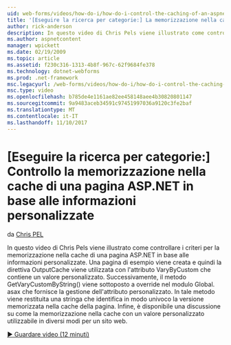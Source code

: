 ```yaml
---
uid: web-forms/videos/how-do-i/how-do-i-control-the-caching-of-an-aspnet-page-based-upon-custom-information
title: '[Eseguire la ricerca per categorie:] La memorizzazione nella cache di una pagina ASP.NET in base alle informazioni personalizzate controllo | Documenti Microsoft'
author: rick-anderson
description: In questo video di Chris Pels viene illustrato come controllare i criteri per la memorizzazione nella cache di una pagina ASP.NET in base alle informazioni personalizzate. Creazione di una pagina di esempio e quindi a....
ms.author: aspnetcontent
manager: wpickett
ms.date: 02/19/2009
ms.topic: article
ms.assetid: f230c316-1313-4b8f-967c-62f9684fe378
ms.technology: dotnet-webforms
ms.prod: .net-framework
msc.legacyurl: /web-forms/videos/how-do-i/how-do-i-control-the-caching-of-an-aspnet-page-based-upon-custom-information
msc.type: video
ms.openlocfilehash: b785de4e1161ae82ee458148aee4b30820801147
ms.sourcegitcommit: 9a9483aceb34591c97451997036a9120c3fe2baf
ms.translationtype: MT
ms.contentlocale: it-IT
ms.lasthandoff: 11/10/2017
---
```

<a name="how-do-i-control-the-caching-of-an-aspnet-page-based-upon-custom-information"></a>[Eseguire la ricerca per categorie:] Controllo la memorizzazione nella cache di una pagina ASP.NET in base alle informazioni personalizzate
====================
da [Chris PEL](https://twitter.com/chrispels)

In questo video di Chris Pels viene illustrato come controllare i criteri per la memorizzazione nella cache di una pagina ASP.NET in base alle informazioni personalizzate. Una pagina di esempio viene creata e quindi la direttiva OutputCache viene utilizzata con l'attributo VaryByCustom che contiene un valore personalizzato. Successivamente, il metodo GetVaryCustomByString() viene sottoposto a override nel modulo Global. asax che fornisce la gestione dell'attributo personalizzato. In tale metodo viene restituita una stringa che identifica in modo univoco la versione memorizzata nella cache della pagina. Infine, è disponibile una discussione su come la memorizzazione nella cache con un valore personalizzato utilizzabile in diversi modi per un sito web.

[&#9654; Guardare video (12 minuti)](https://channel9.msdn.com/Blogs/ASP-NET-Site-Videos/how-do-i-control-the-caching-of-an-aspnet-page-based-upon-custom-information)
